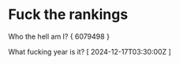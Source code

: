 # Fuck the rankings

Who the hell am I?
{ 6079498 }

What fucking year is it?
[ 2024-12-17T03:30:00Z ]
